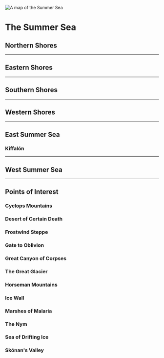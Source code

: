 ![A map of the Summer Sea](./assets/map_summersea.png)

# The Summer Sea

## Northern Shores

---

## Eastern Shores

---

## Southern Shores

---

## Western Shores

---

## East Summer Sea

### Kiffalón

---

## West Summer Sea

---
## Points of Interest

### Cyclops Mountains

### Desert of Certain Death

### Frostwind Steppe

### Gate to Oblivion

### Great Canyon of Corpses

### The Great Glacier

### Horseman Mountains

### Ice Wall

### Marshes of Malaria

### The Nym

### Sea of Drifting Ice

### Skónan's Valley